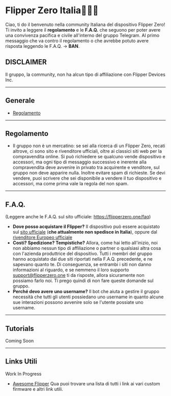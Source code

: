 # Flipper Zero Italia🐬🇮🇹

Ciao, ti do il benvenuto nella community Italiana del dispositivo Flipper Zero!
Ti invito a leggere il **regolamento** e le **F.A.Q.** che seguono per poter avere una convivenza pacifica e civile all'interno del gruppo Telegram. Al primo messaggio che va contro il regolamento o che avrebbe potuto avere risposta leggendo le F.A.Q. &rarr; **BAN**.

## DISCLAIMER <!-- omit in toc -->

Il gruppo, la community, non ha alcun tipo di affiliazione con Flipper Devices Inc.

---

## Generale
- [Regolamento](#regolamento)
---

## Regolamento
- Il gruppo non è un mercatino: se sei alla ricerca di un Flipper Zero, recati altrove, ci sono sito e rivenditore ufficiali, oltre ai classici siti web per la compravendita online. Si può richiedere se qualcuno vende dispositivo e accessori, ma ogni tipo di messaggio successivo e inerente alla compravendita deve avvenire in privato tra acquirente e venditore, sul gruppo non deve apparire nulla. Inoltre evitare spam di richieste. Se devi vendere, puoi scrivere che sei disponibile a vendere il tuo dispositivo e accessori, ma come prima vale la regola del non spam.

---

## F.A.Q.
(Leggere anche le F.A.Q. sul sito ufficiale: https://flipperzero.one/faq)
- **Dove posso acquistare il Flipper?** Il dispositivo può essere acquistato sul [sito ufficiale](https://flipperzero.one/) (**che attualmente non spedisce in Italia**), oppure dal [rivenditore Europeo ufficiale](https://lab401.com/)
- **Costi? Spedizione? Tempistiche?** Allora, come hai letto all'inizio, noi non abbiamo nessun tipo di affiliazione o partner o qualsiasi altra cosa con l'azienda produttrice del dispositivo. Tutti i membri del gruppo hanno acquistato dai due siti riportati nella F.A.Q. precedente, e ne sapevano quanto te. Di conseguenza, se entrambi i siti non danno informazioni al riguardo, e se nemmeno il loro supporto support@flipperzero.one ti da risposte, allora sicuramente non possiamo farlo noi. Ti prego quindi di non fare queste domande sul gruppo.
- **Perché devo avere uno username?** Il bot che aiuta a gestire il gruppo necessità che tutti gli utenti possiedano uno username in quanto alcune sue interazioni possono avvenire solo se l'utente possiate uno username.

---

## Tutorials
Coming Soon

---

## Links Utili
Work In Progress
- [Awesome Flipper](https://github.com/djsime1/awesome-flipperzero) Qua puoi trovare una lista di tutti i link ai vari custom firmware e altri link utili.